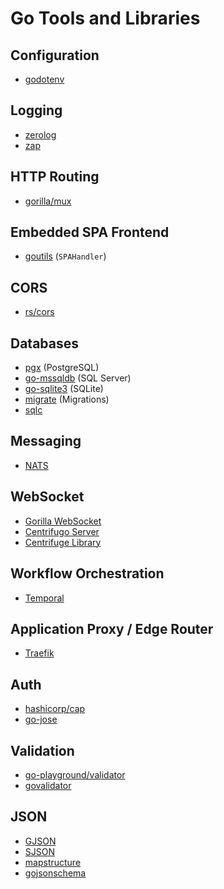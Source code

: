 # Go Tools and Libraries

## Configuration

- [godotenv](https://github.com/joho/godotenv)

## Logging

- [zerolog](https://github.com/rs/zerolog)
- [zap](https://github.com/uber-go/zap)

## HTTP Routing

- [gorilla/mux](https://github.com/gorilla/mux)

## Embedded SPA Frontend

- [goutils](https://github.com/heikkilamarko/goutils) (`SPAHandler`)

## CORS

- [rs/cors](https://github.com/rs/cors)

## Databases

- [pgx](https://github.com/jackc/pgx) (PostgreSQL)
- [go-mssqldb](https://github.com/denisenkom/go-mssqldb) (SQL Server)
- [go-sqlite3](https://github.com/mattn/go-sqlite3) (SQLite)
- [migrate](https://github.com/golang-migrate/migrate) (Migrations)
- [sqlc](https://sqlc.dev/)

## Messaging

- [NATS](https://nats.io/)

## WebSocket

- [Gorilla WebSocket](https://github.com/gorilla/websocket)
- [Centrifugo Server](https://centrifugal.dev/)
- [Centrifuge Library](https://github.com/centrifugal/centrifuge)

## Workflow Orchestration

- [Temporal](https://temporal.io/)

## Application Proxy / Edge Router

- [Traefik](https://traefik.io/traefik/)

## Auth

- [hashicorp/cap](https://github.com/hashicorp/cap)
- [go-jose](https://github.com/go-jose/go-jose)

## Validation

- [go-playground/validator](https://github.com/go-playground/validator)
- [govalidator](https://github.com/asaskevich/govalidator)

## JSON

- [GJSON](https://github.com/tidwall/gjson)
- [SJSON](https://github.com/tidwall/sjson)
- [mapstructure](https://github.com/mitchellh/mapstructure)
- [gojsonschema](https://github.com/xeipuuv/gojsonschema)
